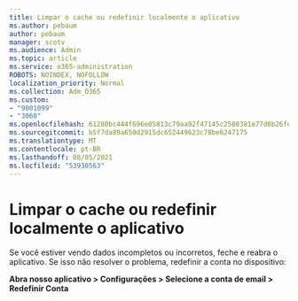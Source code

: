 ```yaml
---
title: Limpar o cache ou redefinir localmente o aplicativo
ms.author: pebaum
author: pebaum
manager: scotv
ms.audience: Admin
ms.topic: article
ms.service: o365-administration
ROBOTS: NOINDEX, NOFOLLOW
localization_priority: Normal
ms.collection: Adm_O365
ms.custom:
- "9001099"
- "3060"
ms.openlocfilehash: 61280bc444f696e05813c79aa92f47145c2580381e77d0b26fe6fdca527647a6
ms.sourcegitcommit: b5f7da89a650d2915dc652449623c78be6247175
ms.translationtype: MT
ms.contentlocale: pt-BR
ms.lasthandoff: 08/05/2021
ms.locfileid: "53930563"
---
```

# <a name="clear-the-cache-or-locally-reset-the-app"></a>Limpar o cache ou redefinir localmente o aplicativo

Se você estiver vendo dados incompletos ou incorretos, feche e reabra o aplicativo.  Se isso não resolver o problema, redefinir a conta no dispositivo: 

**Abra nosso aplicativo > Configurações > Selecione a conta de email > Redefinir Conta**